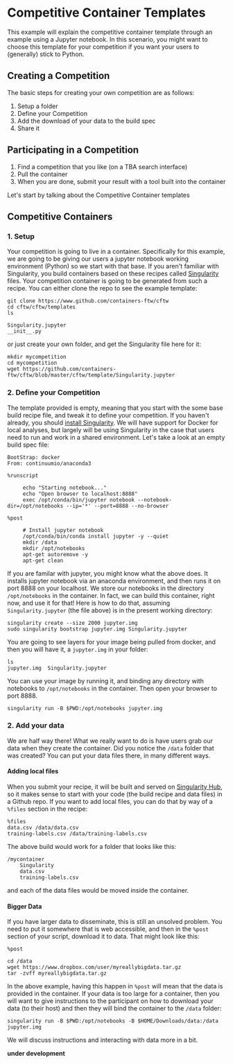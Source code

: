 # Competitive Container Templates

This example will explain the competitive container template through an example using a Jupyter notebook. In this scenario, you might want to choose this template for your competition if you want your users to (generally) stick to Python. 

## Creating a Competition
The basic steps for creating your own competition are as follows:

1. Setup a folder
2. Define your Competition
3. Add the download of your data to the build spec
4. Share it

## Participating in a Competition
1. Find a competition that you like (on a TBA search interface)
2. Pull the container
3. When you are done, submit your result with a tool built into the container

Let's start by talking about the Competitive Container templates

## Competitive Containers

### 1. Setup
Your competition is going to live in a container. Specifically for this example, we are going to be giving our users a jupyter notebook working environment (Python) so we start with that base. If you aren't familiar with Singularity, you build containers based on these recipes called [Singularity](http://singularity.lbl.gov/quickstart) files. Your competition container is going to be generated from such a recipe. You can either clone the repo to see the example template:

```
git clone https://www.github.com/containers-ftw/cftw
cd cftw/cftw/templates
ls

Singularity.jupyter
__init__.py
```

or just create your own folder, and get the Singularity file here for it:

```
mkdir mycompetition
cd mycompetition
wget https://github.com/containers-ftw/cftw/blob/master/cftw/template/Singularity.jupyter
```

### 2. Define your Competition
The template provided is empty, meaning that you start with the some base build recipe file, and tweak it to define your competition. If you haven't already, you should [install Singularity](http://singularity.lbl.gov/install-linux). We will have support for Docker for local analyses, but largely will be using Singularity in the case that users need to run and work in a shared environment. Let's take a look at an empty build spec file:

```
BootStrap: docker
From: continuumio/anaconda3

%runscript

     echo "Starting notebook..."
     echo "Open browser to localhost:8888"
     exec /opt/conda/bin/jupyter notebook --notebook-dir=/opt/notebooks --ip='*' --port=8888 --no-browser

%post

     # Install jupyter notebook
     /opt/conda/bin/conda install jupyter -y --quiet 
     mkdir /data
     mkdir /opt/notebooks
     apt-get autoremove -y
     apt-get clean
```

If you are familar with jupyter, you might know what the above does. It installs jupyter notebook via an anaconda environment, and then runs it on port 8888 on your localhost. We store our notebooks in the directory `/opt/notebooks` in the container. In fact, we can build this container, right now, and use it for that! Here is how to do that, assuming `Singularity.jupyter` (the file above) is in the present working directory:

```
singularity create --size 2000 jupyter.img
sudo singularity bootstrap jupyter.img Singularity.jupyter
```

You are going to see layers for your image being pulled from docker, and then you will have it, a `jupyter.img` in your folder:

```
ls
jupyter.img  Singularity.jupyter
```

You can use your image by running it, and binding any directory with notebooks to `/opt/notebooks` in the container. Then open your browser to port 8888. 

```
singularity run -B $PWD:/opt/notebooks jupyter.img
```

### 2. Add your data
We are half way there! What we really want to do is have users grab our data when they create the container. Did you notice the `/data` folder that was created? You can put your data files there, in many different ways.

#### Adding local files
When you submit your recipe, it will be built and served on [Singularity Hub](https://www.singularity-hub.org), so it makes sense to start with your code (the build recipe and data files) in a Github repo. If you want to add local files, you can do that by way of a `%files` section in the recipe:

```
%files
data.csv /data/data.csv
training-labels.csv /data/training-labels.csv
```

The above build would work for a folder that looks like this:

```
/mycontainer
    Singularity
    data.csv
    training-labels.csv
```

and each of the data files would be moved inside the container.

#### Bigger Data
If you have larger data to disseminate, this is still an unsolved problem. You need to put it somewhere that is web accessible, and then in the `%post` section of your script, download it to data. That might look like this:

```
%post

cd /data
wget https://www.dropbox.com/user/myreallybigdata.tar.gz
tar -zvff myreallybigdata.tar.gz
```

In the above example, having this happen in `%post` will mean that the data is provided in the container. If your data is too large for a container, then you will want to give instructions to the participant on how to download your data (to their host) and then they will bind the container to the `/data` folder:


```
singularity run -B $PWD:/opt/notebooks -B $HOME/Downloads/data:/data jupyter.img
```

We will discuss instructions and interacting with data more in a bit.

**under development**
